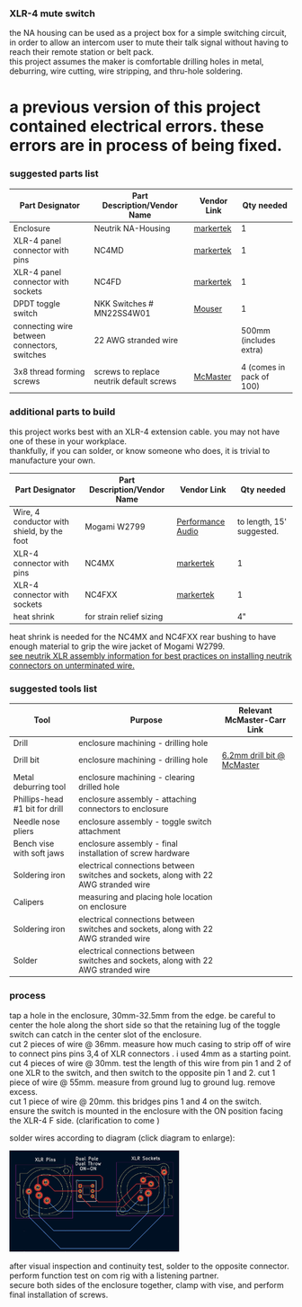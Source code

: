 ### XLR-4 mute switch
the NA housing can be used as a project box for a simple switching circuit, in order to allow an intercom user to mute their talk signal without having to reach their remote station or belt pack.  
this project assumes the maker is comfortable drilling holes in metal, deburring, wire cutting, wire stripping, and thru-hole soldering.  

# a previous version of this project contained electrical errors. these errors are in process of being fixed.

### suggested parts list  
| Part Designator   | Part Description/Vendor Name | Vendor Link | Qty needed |
|-------------------|------------------------------|-------------|------------|
| Enclosure         | Neutrik NA-Housing           |    [markertek](https://www.markertek.com/product/na-housing/neutrik-na-housing-extrusion-profile-set-for-combination-with-d-shape-connectors)        |       1    |
| XLR-4 panel connector with pins | NC4MD          |   [markertek](https://www.markertek.com/product/nc4md-lx-b/neutrik-nc4md-lx-b-4-pin-xlr-male-panel-chassis-mount-connector-duplex-ground-black-gold)          |      1   |
| XLR-4 panel connector with sockets  | NC4FD      |   [markertek](https://www.markertek.com/product/nc4fdl-1-bag/neutrik-nc4fd-l-bag-1-4-pin-xlr-female-panel-chassis-mount-connector-black-silver)     |      1     |
| DPDT toggle switch      | NKK Switches # MN22SS4W01  |   [Mouser](https://www.mouser.com/ProductDetail/633-MN22SS4W01)  |       1    |
| connecting wire between connectors, switches      |22 AWG stranded wire|  |       500mm  (includes extra)  |
|3x8 thread forming screws | screws to replace neutrik default screws| [McMaster](https://www.mcmaster.com/94209A356/)|4 (comes in pack of 100)|

### additional parts to build  
this project works best with an XLR-4 extension cable. you may not have one of these in your workplace.  
thankfully, if you can solder, or know someone who does, it is trivial to manufacture your own.

| Part Designator   | Part Description/Vendor Name | Vendor Link | Qty needed |
|-------------------|------------------------------|-------------|------------|
| Wire, 4 conductor with shield, by the foot       | Mogami W2799          |    [Performance Audio](https://www.performanceaudio.com/products/mogami-w2799-neglex-mini-quad-console-cable-by-the-foot)       |       to length, 15' suggested.    |1|
| XLR-4 connector with pins | NC4MX         |   [markertek](https://www.markertek.com/product/nc4mx/neutrik-nc4mx-4-pin-xlr-male-cable-connector)          |      1   |
| XLR-4 connector with sockets  | NC4FXX      |   [markertek](https://www.markertek.com/product/nc4fxx/neutrik-nc4fxx-4-pole-female-cable-connector)     |      1     |
| heat shrink  | for strain relief sizing     |  |      4"    |  

heat shrink is needed for the NC4MX and NC4FXX rear bushing to have enough material to grip the wire jacket of Mogami W2799.  
 [see neutrik XLR assembly information for best practices on installing neutrik connectors on unterminated wire.](https://www.neutrik.com/media/8050/download/xlr-xx-series.pdf?v=1)


### suggested tools list  

| Tool | Purpose | Relevant McMaster-Carr Link |
| ------------- | ------------- |------------- |
| Drill | enclosure machining - drilling hole | |
| Drill bit  | enclosure machining - drilling hole | [6.2mm drill bit @ McMaster](https://www.mcmaster.com/28255A116/)|
| Metal deburring tool | enclosure machining - clearing drilled hole| |
| Phillips-head #1 bit for drill | enclosure assembly - attaching connectors to enclosure|
| Needle nose pliers| enclosure assembly - toggle switch attachment| 
| Bench vise with soft jaws| enclosure assembly - final installation of screw hardware| 
| Soldering iron | electrical connections between switches and sockets, along with 22 AWG stranded wire|
| Calipers | measuring and placing hole location on enclosure|
| Soldering iron | electrical connections between switches and sockets, along with 22 AWG stranded wire|
| Solder| electrical connections between switches and sockets, along with 22 AWG stranded wire|


### process  
tap a hole in the enclosure, 30mm-32.5mm from the edge. be careful to center the hole along the short side so that the retaining lug of the toggle switch can catch in the center slot of the enclosure.  
cut 2 pieces of wire @ 36mm. measure how much casing to strip off of wire to connect pins pins 3,4 of XLR connectors . i used 4mm as a starting point.  
cut 4 pieces of wire @ 30mm. test the length of this wire from pin 1 and 2 of one XLR to the switch, and then switch to the opposite pin 1 and 2. 
cut 1 piece of wire @ 55mm. measure from ground lug to ground lug. remove excess.  
cut 1 piece of wire @ 20mm. this bridges pins 1 and 4 on the switch.  
ensure the switch is mounted in the enclosure with the ON position facing the XLR-4 F side. (clarification to come )  
  
solder wires according to diagram (click diagram to enlarge):

<img src="https://github.com/evanmcook/neutrikNAHousingCollection/blob/main/xlr4muteSwitch/muteSwitchWiring_20250518.png" alt="bottom and top of replacement PCB" width="60%" height="60%">

after visual inspection and continuity test, solder to the opposite connector.  
perform function test on com rig with a listening partner.  
secure both sides of the enclosure together, clamp with vise, and perform final installation of screws.  
